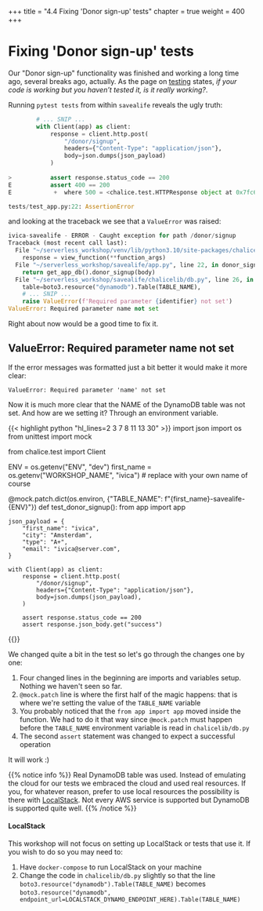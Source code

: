 +++
title = "4.4 Fixing 'Donor sign-up' tests"
chapter = true
weight = 400
+++

# Fixing 'Donor sign-up' tests

Our "Donor sign-up" functionality was finished and working a long time ago, several breaks ago, actually. As the page on
[testing](../30-donor-signup/500-testing.html) states, _if your code is working but you haven’t tested it, is it really 
working?_.

Running `pytest tests` from within `savealife` reveals the ugly truth:

```python
        # ... SNIP ...
        with Client(app) as client:
            response = client.http.post(
                "/donor/signup",
                headers={"Content-Type": "application/json"},
                body=json.dumps(json_payload)
            )
    
>           assert response.status_code == 200
E           assert 400 == 200
E            +  where 500 = <chalice.test.HTTPResponse object at 0x7fc62f0a5930>.status_code

tests/test_app.py:22: AssertionError
```

and looking at the traceback we see that a `ValueError` was raised:

```python
ivica-savealife - ERROR - Caught exception for path /donor/signup
Traceback (most recent call last):
  File "~/serverless_workshop/venv/lib/python3.10/site-packages/chalice/app.py", line 1752, in _get_view_function_response
    response = view_function(**function_args)
  File "~/serverless_workshop/savealife/app.py", line 22, in donor_signup
    return get_app_db().donor_signup(body)
  File "~/serverless_workshop/savealife/chalicelib/db.py", line 26, in get_app_db
    table=boto3.resource("dynamodb").Table(TABLE_NAME),
    # ... SNIP ...
    raise ValueError(f'Required parameter {identifier} not set')
ValueError: Required parameter name not set
```

Right about now would be a good time to fix it.

## ValueError: Required parameter name not set

If the error messages was formatted just a bit better it would make it more clear:

`ValueError: Required parameter 'name' not set`

Now it is much more clear that the NAME of the DynamoDB table was not set. And how are we setting it? Through an environment
variable.

{{< highlight python "hl_lines=2 3 7 8 11 13 30" >}}
import json
import os
from unittest import mock

from chalice.test import Client

ENV = os.getenv("ENV", "dev")
first_name = os.getenv("WORKSHOP_NAME", "ivica")  # replace with your own name of course


@mock.patch.dict(os.environ, {"TABLE_NAME": f"{first_name}-savealife-{ENV}"})
def test_donor_signup():
    from app import app

    json_payload = {
        "first_name": "ivica",
        "city": "Amsterdam",
        "type": "A+",
        "email": "ivica@server.com",
    }

    with Client(app) as client:
        response = client.http.post(
            "/donor/signup",
            headers={"Content-Type": "application/json"},
            body=json.dumps(json_payload),
        )

        assert response.status_code == 200
        assert response.json_body.get("success")

{{</highlight>}}

We changed quite a bit in the test so let's go through the changes one by one:
1. Four changed lines in the beginning are imports and variables setup. Nothing we haven't seen so far.
2. `@mock.patch` line is where the first half of the magic happens: that is where we're setting the value of the `TABLE_NAME`
variable
3. You probably noticed that the `from app import app` moved inside the function. We had to do it that way since
`@mock.patch` must happen before the `TABLE_NAME` environment variable is read in `chalicelib/db.py`
4. The second `assert` statement was changed to expect a successful operation

It will work :) 

{{% notice info %}}
Real DynamoDB table was used. Instead of emulating the cloud for our tests we embraced the cloud and used real resources.
If you, for whatever reason, prefer to use local resources the possibility is there with [LocalStack](https://github.com/localstack/localstack).
Not every AWS service is supported but DynamoDB is supported quite well.
{{% /notice %}}

#### LocalStack

This workshop will not focus on setting up LocalStack or tests that use it. If you wish to do so you may need to:
1. Have `docker-compose` to run LocalStack on your machine
2. Change the code in `chalicelib/db.py` slightly so that the line `boto3.resource("dynamodb").Table(TABLE_NAME)` becomes
`boto3.resource("dynamodb", endpoint_url=LOCALSTACK_DYNAMO_ENDPOINT_HERE).Table(TABLE_NAME)`